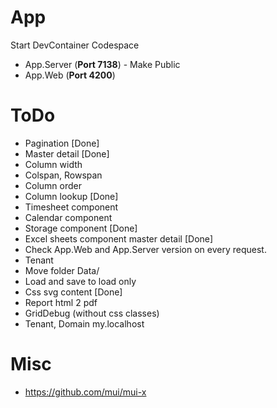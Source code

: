 # App
Start DevContainer Codespace
* App.Server (**Port 7138**) - Make Public
* App.Web (**Port 4200**)

# ToDo
* Pagination [Done]
* Master detail [Done]
* Column width
* Colspan, Rowspan
* Column order
* Column lookup [Done]
* Timesheet component
* Calendar component
* Storage component [Done]
* Excel sheets component master detail [Done]
* Check App.Web and App.Server version on every request.
* Tenant
* Move folder Data/
* Load and save to load only
* Css svg content [Done]
* Report html 2 pdf
* GridDebug (without css classes)
* Tenant, Domain my.localhost

# Misc
* https://github.com/mui/mui-x

